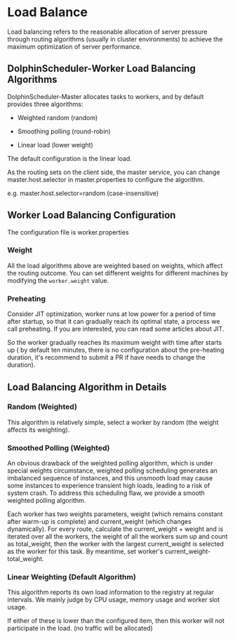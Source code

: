 # Load Balance

Load balancing refers to the reasonable allocation of server pressure through routing algorithms (usually in cluster environments) to achieve the maximum optimization of server performance.

## DolphinScheduler-Worker Load Balancing Algorithms

DolphinScheduler-Master allocates tasks to workers, and by default provides three algorithms:

- Weighted random (random)

- Smoothing polling (round-robin)

- Linear load (lower weight)

The default configuration is the linear load.

As the routing sets on the client side, the master service, you can change master.host.selector in master.properties to configure the algorithm.

e.g. master.host.selector=random (case-insensitive)

## Worker Load Balancing Configuration

The configuration file is worker.properties

### Weight

All the load algorithms above are weighted based on weights, which affect the routing outcome. You can set different weights for different machines by modifying the `worker.weight` value.

### Preheating

Consider JIT optimization, worker runs at low power for a period of time after startup, so that it can gradually reach its optimal state, a process we call preheating. If you are interested, you can read some articles about JIT.

So the worker gradually reaches its maximum weight with time after starts up ( by default ten minutes, there is no configuration about the pre-heating duration, it's recommend to submit a PR if have needs to change the duration).

## Load Balancing Algorithm in Details

### Random (Weighted)

This algorithm is relatively simple, select a worker by random (the weight affects its weighting).

### Smoothed Polling (Weighted)

An obvious drawback of the weighted polling algorithm, which is under special weights circumstance, weighted polling scheduling generates an imbalanced sequence of instances, and this unsmooth load may cause some instances to experience transient high loads, leading to a risk of system crash. To address this scheduling flaw, we provide a smooth weighted polling algorithm.

Each worker has two weights parameters, weight (which remains constant after warm-up is complete) and current_weight (which changes dynamically). For every route, calculate the current_weight + weight and is iterated over all the workers, the weight of all the workers sum up and count as total_weight, then the worker with the largest current_weight is selected as the worker for this task. By meantime, set worker's current_weight-total_weight.

### Linear Weighting (Default Algorithm)

This algorithm reports its own load information to the registry at regular intervals. We mainly judge by CPU usage, memory usage and worker slot usage.

If either of these is lower than the configured item, then this worker will not participate in the load. (no traffic will be allocated)

